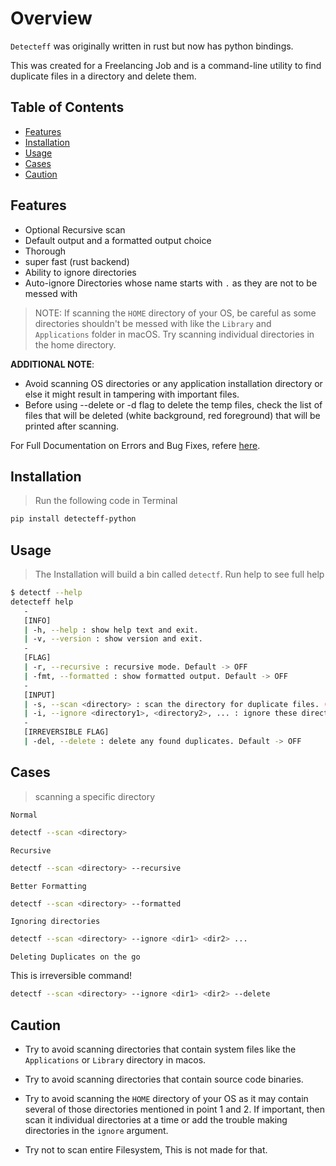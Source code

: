 # Overview

`Detecteff` was originally written in rust but now has python bindings.

This was created for a Freelancing Job and is a command-line utility to find duplicate files in a directory and delete them.

## Table of Contents

- [Features](#features)
- [Installation](#installation)
- [Usage](#usage)
- [Cases](#cases)
- [Caution](#caution)

## Features
- Optional Recursive scan
- Default output and a formatted output choice
- Thorough
- super fast (rust backend)
- Ability to ignore directories
- Auto-ignore Directories whose name starts with `.` as they are not to be messed with

>NOTE: If scanning the `HOME` directory of your OS, be careful as some directories shouldn't be messed with like the `Library` and `Applications` folder in macOS. Try scanning individual directories in the home directory.

**ADDITIONAL NOTE**:
- Avoid scanning OS directories or any application installation directory or else it might result in tampering with important files.
- Before using --delete or -d flag to delete the temp files, check the list of files that will be deleted (white background, red foreground) that will be printed after scanning.

For Full Documentation on Errors and Bug Fixes, refere [here](https://github.com/d33pster/detecteff).

## Installation

> Run the following code in Terminal

```bash
pip install detecteff-python
```

## Usage

> The Installation will build a bin called `detectf`. Run help to see full help

```bash
$ detectf --help
detecteff help
   -
   [INFO]
   | -h, --help : show help text and exit.
   | -v, --version : show version and exit.
   -
   [FLAG]
   | -r, --recursive : recursive mode. Default -> OFF
   | -fmt, --formatted : show formatted output. Default -> OFF
   -
   [INPUT]
   | -s, --scan <directory> : scan the directory for duplicate files. (Mandatory)
   | -i, --ignore <directory1>, <directory2>, ... : ignore these directories. (Optional)
   -
   [IRREVERSIBLE FLAG]
   | -del, --delete : delete any found duplicates. Default -> OFF
```

## Cases

> scanning a specific directory

`Normal`

```bash
detectf --scan <directory>
```

`Recursive`

```bash
detectf --scan <directory> --recursive
```

`Better Formatting`

```bash
detectf --scan <directory> --formatted
```

`Ignoring directories`

```bash
detectf --scan <directory> --ignore <dir1> <dir2> ...
```

`Deleting Duplicates on the go`

This is irreversible command!

```bash
detectf --scan <directory> --ignore <dir1> <dir2> --delete
```

## Caution

- Try to avoid scanning directories that contain system files like the `Applications` or `Library` directory in macos.

- Try to avoid scanning directories that contain source code binaries.

- Try to avoid scanning the `HOME` directory of your OS as it may contain several of those directories mentioned in point 1 and 2. If important, then scan it individual directories at a time or add the trouble making directories in the `ignore` argument.

- Try not to scan entire Filesystem, This is not made for that.